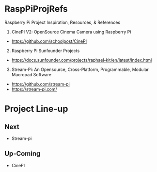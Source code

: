 # RaspPiProjRefs
Raspberry Pi Project Inspiration, Resources, &amp; References

1. CinePI V2: OpenSource Cinema Camera using Raspberry Pi
- https://github.com/schoolpost/CinePI

2. Raspberry Pi Sunfounder Projects
- https://docs.sunfounder.com/projects/raphael-kit/en/latest/index.html

3. Stream-Pi: An Opensource, Cross-Platform, Programmable, Modular Macropad Software
- https://github.com/stream-pi
- https://stream-pi.com/


# Project Line-up

## Next
- Stream-pi

## Up-Coming
- CinePI
